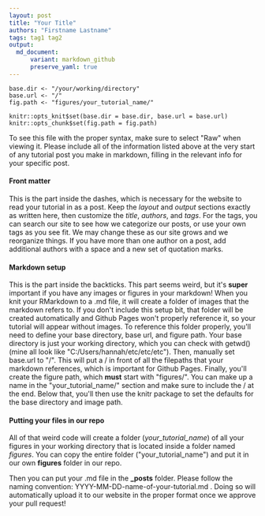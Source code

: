 ```yaml
---
layout: post
title: "Your Title"
authors: "Firstname Lastname"
tags: tag1 tag2
output: 
  md_document:
      variant: markdown_github
      preserve_yaml: true
---
```


```{r setup, include=FALSE}
base.dir <- "/your/working/directory"
base.url <- "/"
fig.path <- "figures/your_tutorial_name/"

knitr::opts_knit$set(base.dir = base.dir, base.url = base.url)
knitr::opts_chunk$set(fig.path = fig.path) 
```

To see this file with the proper syntax, make sure to select "Raw" when viewing it. Please include all of the information listed above at the very start of any tutorial post you make in markdown, filling in the relevant info for your specific post. 

#### Front matter

This is the part inside the dashes, which is necessary for the website to read your tutorial in as a post. Keep the *layout* and *output* sections exactly as written here, then customize the *title*, *authors*, and *tags*. For the tags, you can search our site to see how we categorize our posts, or use your own tags as you see fit. We may change these as our site grows and we reorganize things. If you have more than one author on a post, add additional authors with a space and a new set of quotation marks.

#### Markdown setup

This is the part inside the backticks. This part seems weird, but it's **super** important if you have any images or figures in your markdown! When you knit your RMarkdown to a .md file, it will create a folder of images that the markdown refers to. If you don't include this setup bit, that folder will be created automatically and Github Pages won't properly reference it, so your tutorial will appear without images. To reference this folder properly, you'll need to define your base directory, base url, and figure path. Your base directory is just your working directory, which you can check with getwd() (mine all look like "C:/Users/hannah/etc/etc/etc"). Then, manually set base.url to "/". This will put a / in front of all the filepaths that your markdown references, which is important for Github Pages. Finally, you'll create the figure path, which **must** start with "figures/". You can make up a name in the "your_tutorial_name/" section and make sure to include the / at the end. Below that, you'll then use the knitr package to set the defaults for the base directory and image path.

#### Putting your files in our repo

All of that weird code will create a folder (*your_tutorial_name*) of all your figures in your working directory that is located inside a folder named *figures*. You can copy the entire folder ("your_tutorial_name") and put it in our own **figures** folder in our repo.

Then you can put your .md file in the **_posts** folder. Please follow the naming convention: YYYY-MM-DD-name-of-your-tutorial.md . Doing so will automatically upload it to our website in the proper format once we approve your pull request!
